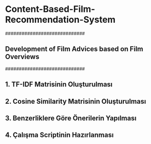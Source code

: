 # Content-Based-Film-Recommendation-System

#############################
## Development of Film Advices based on Film Overviews
#############################

## 1. TF-IDF Matrisinin Oluşturulması
## 2. Cosine Similarity Matrisinin Oluşturulması
## 3. Benzerliklere Göre Önerilerin Yapılması
## 4. Çalışma Scriptinin Hazırlanması
